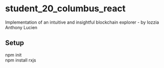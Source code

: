 # student_20_columbus_react
Implementation of an intuitive and insightful blockchain explorer - by Iozzia Anthony Lucien

## Setup
npm init  
npm install rxjs
